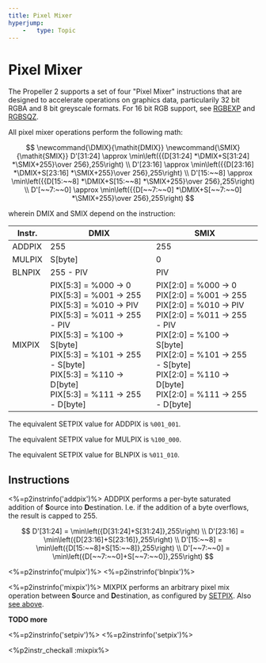 ```yaml
---
title: Pixel Mixer
hyperjump:
    -   type: Topic
---
```


# Pixel Mixer

The Propeller 2 supports a set of four "Pixel Mixer" instructions that are designed to accelerate operations on graphics data, particularily 32 bit RGBA and 8 bit greyscale formats. For 16 bit RGB support, see [RGBEXP](alu.html#rgbexp) and [RGBSQZ](alu.html#rgbsqz).

All pixel mixer operations perform the following math:

$$
\newcommand{\DMIX}{\mathit{DMIX}}
\newcommand{\SMIX}{\mathit{SMIX}}
D'[31:24] \approx \min\left({{D[31:24] *\DMIX+S[31:24] *\SMIX+255}\over 256},255\right) \\
D'[23:16] \approx \min\left({{D[23:16] *\DMIX+S[23:16] *\SMIX+255}\over 256},255\right) \\
D'[15:~~8] \approx \min\left({{D[15:~~8] *\DMIX+S[15:~~8] *\SMIX+255}\over 256},255\right) \\
D'[~~7:~~0] \approx \min\left({{D[~~7:~~0] *\DMIX+S[~~7:~~0] *\SMIX+255}\over 256},255\right)
$$

wherein DMIX and SMIX depend on the instruction:

|Instr.|DMIX|SMIX|
|-|-|-|
|ADDPIX|255|255|
|MULPIX|S[byte]|0|
|BLNPIX|255 - PIV|PIV|
|MIXPIX|PIX[5:3] = %000 -> 0<br>PIX[5:3] = %001 -> 255<br>PIX[5:3] = %010 -> PIV<br>PIX[5:3] = %011 -> 255 - PIV<br>PIX[5:3] = %100 -> S[byte]<br>PIX[5:3] = %101 -> 255 - S[byte]<br>PIX[5:3] = %110 -> D[byte]<br>PIX[5:3] = %111 -> 255 - D[byte]|PIX[2:0] = %000 -> 0<br>PIX[2:0] = %001 -> 255<br>PIX[2:0] = %010 -> PIV<br>PIX[2:0] = %011 -> 255 - PIV<br>PIX[2:0] = %100 -> S[byte]<br>PIX[2:0] = %101 -> 255 - S[byte]<br>PIX[2:0] = %110 -> D[byte]<br>PIX[2:0] = %111 -> 255 - D[byte]|

The equivalent SETPIX value for ADDPIX is `%001_001`.

The equivalent SETPIX value for MULPIX is `%100_000`.

The equivalent SETPIX value for BLNPIX is `%011_010`.

## Instructions

<%=p2instrinfo('addpix')%>
ADDPIX performs a per-byte saturated addition of **S**ource into **D**estination. I.e. if the addition of a byte overflows, the result is capped to 255.

$$
D'[31:24] = \min\left({D[31:24]+S[31:24]},255\right) \\
D'[23:16] = \min\left({D[23:16]+S[23:16]},255\right) \\
D'[15:~~8] = \min\left({D[15:~~8]+S[15:~~8]},255\right) \\
D'[~~7:~~0] = \min\left({D[~~7:~~0]+S[~~7:~~0]},255\right)
$$

<%=p2instrinfo('mulpix')%>
<%=p2instrinfo('blnpix')%>

<%=p2instrinfo('mixpix')%>
MIXPIX performs an arbitrary pixel mix operation between **S**ource and **D**estination, as configured by [SETPIX](#setpix). Also [see above]().

**TODO more**

<%=p2instrinfo('setpiv')%>
<%=p2instrinfo('setpix')%>

<%p2instr_checkall :mixpix%>